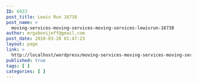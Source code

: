 ```yaml
---
ID: 6923
post_title: Lewis Run 16738
post_name: >
  moving-services-moving-services-moving-services-lewisrun-16738
author: mrgabonijeff@gmail.com
post_date: 2018-03-28 01:47:23
layout: page
link: >
  http://localhost/wordpress/moving-services-moving-services-moving-services-lewisrun-16738/
published: true
tags: [ ]
categories: [ ]
---
```

